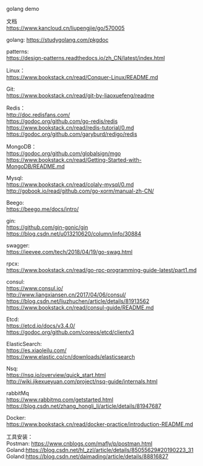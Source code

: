 
golang demo     

文档     
https://www.kancloud.cn/liupengjie/go/570005      


golang:
https://studygolang.com/pkgdoc     

patterns:             
https://design-patterns.readthedocs.io/zh_CN/latest/index.html      

Linux：     
https://www.bookstack.cn/read/Conquer-Linux/README.md      


Git:     
https://www.bookstack.cn/read/git-by-liaoxuefeng/readme     


Redis：    
http://doc.redisfans.com/     
https://godoc.org/github.com/go-redis/redis      
https://www.bookstack.cn/read/redis-tutorial/0.md      
https://godoc.org/github.com/garyburd/redigo/redis     


MongoDB：   
https://godoc.org/github.com/globalsign/mgo    
https://www.bookstack.cn/read/Getting-Started-with-MongoDB/README.md   


Mysql:      
https://www.bookstack.cn/read/colaly-mysql/0.md     
http://gobook.io/read/github.com/go-xorm/manual-zh-CN/       


Beego:           
https://beego.me/docs/intro/      


gin:   
https://github.com/gin-gonic/gin    
https://blog.csdn.net/u013210620/column/info/30884   


swagger:    
https://ieevee.com/tech/2018/04/19/go-swag.html     


rpcx:   
https://www.bookstack.cn/read/go-rpc-programming-guide-latest/part1.md      


consul:     
https://www.consul.io/    
http://www.liangxiansen.cn/2017/04/06/consul/    
https://blog.csdn.net/liuzhuchen/article/details/81913562    
https://www.bookstack.cn/read/consul-guide/README.md      

Etcd:    
https://etcd.io/docs/v3.4.0/        
https://godoc.org/github.com/coreos/etcd/clientv3          


ElasticSearch:                 
https://es.xiaoleilu.com/     
https://www.elastic.co/cn/downloads/elasticsearch      

Nsq:     
https://nsq.io/overview/quick_start.html    
http://wiki.jikexueyuan.com/project/nsq-guide/internals.html      
 

rabbitMq   
https://www.rabbitmq.com/getstarted.html         
https://blog.csdn.net/zhang_hongli_li/article/details/81947687     


Docker:     
https://www.bookstack.cn/read/docker-practice/introduction-README.md     



工具安装：      
Postman: https://www.cnblogs.com/mafly/p/postman.html      
Goland:https://blog.csdn.net/hl_zzl/article/details/85055629#20190223_31      
Goland:https://blog.csdn.net/daimading/article/details/88816827                       
       

